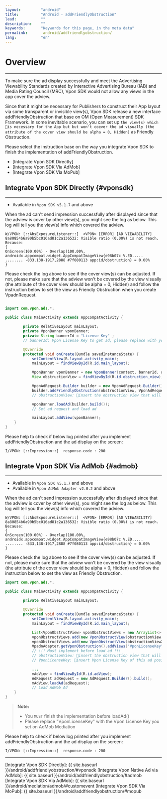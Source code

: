 ```yaml
---
layout:         "android"
title:          "Android - addFriendlyObstruction"
lead:           ""
description:    ""
keywords:       "Keywords for this page, in the meta data"
permalink:       android/addfriendlyobstruction/
lang:           "en"
---
```


# Overview
---

To make sure the ad display successfully and meet the Advertising Viewability Standards created by Interactive Advertising Bureau (IAB) and Media Rating Council (MRC), Vpon SDK would not allow any views in the app cover the adview.

Since that it might be necessary for Publishers to construct their App layout via some transparent or invisible view(s), Vpon SDK release a new interface addFriendlyObstruction that base on OM (Open Measurement) SDK Framework. In some inevitable scenario, you can set up `the view(s) which is necessary for the App but but won't coever the ad visually (the attribute of the cover view should be alpha = 0, Hidden)` as Friendly Obstruction.

Please select the instruction base on the way you integrate Vpon SDK to finish the implementation of addFriendlyObstruction.

* [Integrate Vpon SDK Directly]
* [Integrate Vpon SDK Via AdMob]
* [Integrate Vpon SDK Via MoPub]


## Integrate Vpon SDK Directly {#vponsdk}
---

* Available in `Vpon SDK v5.1.7` and above

When the ad can't send impression successfully after displayed since that the adview is cover by other view(s), you might see the log as below. This log will tell you the view(s) info which covered the adview.

```
W/VPON: [::AbsExposureListener::]  <VPON> [ERROR] [AD VIEWABILITY] 8a80854b6a90b5bc016ad81c2a136532: Visible ratio (0.00%) is not reach. Because:
{
OnScreen(100.00%) - Overlap(100.00%, androidx.appcompat.widget.AppCompatImageView{e98b07c V.ED..... ........ -833,138-1917,2888 #7f080113 app:id/obstruction} = 0.00%
}
```

Please check the log above to see if the cover view(s) can be adjusted. If not, please make sure that the adview won't be covered by the view visually (the attribute of the cover view should be alpha = 0, Hidden) and follow the instruction below to set the view as Friendly Obstruction when you create VpadnRequest.


```java

import com.vpon.ads.*;

public class MainActivity extends AppCompatActivity {
        
        private RelativeLayout mainLayout;
        private VponBanner vponBanner;
        private String bannerId = "License Key" ;
        // bannerId: Vpon License Key to get ad, please replace with your own one

        @Override
  	    protected void onCreate(Bundle savedInstanceState) {
            setContentView(R.layout.activity_main);
            mainLayout = findViewById(R.id.main_layout);

            VponBanner vponBanner = new VponBanner(context, bannerId, adSize);
            View obstructionView = findViewById(R.id.obstruction_view);

            VponAdRequest.Builder builder = new VponAdRequest.Builder();
            builder.addFriendlyObstruction(obstructionView, VponAdRequest.FriendlyObstructionPurpose.OTHER, "for demo");
            // obstructionView: insert the obstruction view that will be set as Friendly Obstruction

            vponBanner.loadAd(builder.build());
            // Set ad request and load ad

            mainLayout.addView(vponBanner);
  	}
}

```

Please help to check if below log printed after you implement addFriendlyObstruction and the ad display on the screen:

```
I/VPON: [::Impression::]  response.code : 200
```


## Integrate Vpon SDK Via AdMob {#admob}
---

* Available in `Vpon SDK v5.1.7` and above
* Available in `Vpon AdMob Adapter v2.0.2` and above

When the ad can't send impression successfully after displayed since that the adview is cover by other view(s), you might see the log as below. This log will tell you the view(s) info which covered the adview.

```
W/VPON: [::AbsExposureListener::]  <VPON> [ERROR] [AD VIEWABILITY] 8a80854b6a90b5bc016ad81c2a136532: Visible ratio (0.00%) is not reach. Because:
{
OnScreen(100.00%) - Overlap(100.00%, androidx.appcompat.widget.AppCompatImageView{e98b07c V.ED..... ........ -833,138-1917,2888 #7f080113 app:id/obstruction} = 0.00%
}
```

Please check the log above to see if the cover view(s) can be adjusted. If not, please make sure that the adview won't be covered by the view visually (the attribute of the cover view should be alpha = 0, Hidden) and follow the instruction below to set the view as Friendly Obstruction.


```java
import com.vpon.ads.*;

public class MainActivity extends AppCompatActivity {
        
        private RelativeLayout mainLayout;

        @Override
  	    protected void onCreate(Bundle savedInstanceState) {
            setContentView(R.layout.activity_main);
            mainLayout = findViewById(R.id.main_layout);

            List<VponObstructView> vponObstructViews = new ArrayList<>();
            vponObstructViews.add(new VponObstructView(obstructionView, VponAdRequest.FriendlyObstructionPurpose.OTHER, "reason"));
            vponObstructViews.add(new VponObstructView(obstructionView2, VponAdRequest.FriendlyObstructionPurpose.OTHER, "reason"));
            VpadnAdapter.getVponObstruction().addViews("VponLicenseKey", vponObstructViews);
            // !!! Must implement before load ad !!!
            // obstructionView: insert the obstruction view that will be set as Friendly Obstruction
            // VponLicenseKey: insert Vpon License Key of this ad position

            ...
            mAdView = findViewById(R.id.adView);
            AdRequest adRequest = new AdRequest.Builder().build();
            mAdView.loadAd(adRequest);
            // Load AdMob Ad            
  	}
}
```

>**Note:** 
>* You `MUST` finish the implementation before loadAd()
>* Please replace "VponLicenseKey" with the Vpon License Key you set on AdMob Mediation


Please help to check if below log printed after you implement addFriendlyObstruction and the ad display on the screen:

```
I/VPON: [::Impression::]  response.code : 200
```

<!-- 
## Integrate Vpon SDK Via MoPub {#mopub}
---

* Available in `Vpon SDK v5.1.7` and above
* Available in `MoPub SDK v5.13.0` and above
* Available in `Vpon MoPub Adapter v2.0.4` and above


When the ad can't send impression successfully after displayed since that the adview is cover by other view(s), you might see the log as below. This log will tell you the view(s) info which covered the adview.

```
<VPON> [ERROR] [AD VIEWABILITY] 8a808182447617bf0144d414ff2a3db1: OnScreen ratio (2.67%) is not reach.
<VPON> [ERROR] [AD VIEWABILITY] 8a808182447617bf0144d414ff2a3db1: Visible ratio (40.00%) is not reach. Because: { OnScreen(100.00%) - Overlap(60.00%, <UIView: 0x10ec0d990; frame = (37.6667 465; 180 300); autoresize = RM+BM; layer = <CALayer: 0x283117a60>>) = 40.00%, }
```

Please check the log above to see if the cover view(s) can be adjusted. If not, please make sure that the adview won't be covered by the view visually (the attribute of the cover view should be alpha = 0, Hidden) and follow the instruction below to set the view as Friendly Obstruction.

Please help to check if below log printed after you implement addFriendlyObstruction and the ad display on the screen:

```
I/VPON: [::Impression::]  response.code : 200
```
 -->



---
[Integrate Vpon SDK Directly]: {{ site.baseurl }}/android/addfriendlyobstruction/#vponsdk
[Integrate Vpon Native Ad via AdMob]: {{ site.baseurl }}/android/addfriendlyobstruction/#admob
[Integrate Vpon SDK Via AdMob]: {{ site.baseurl }}/android/mediation/admob/#customevent
[Integrate Vpon SDK Via MoPub]: {{ site.baseurl }}/android/addfriendlyobstruction/#mopub